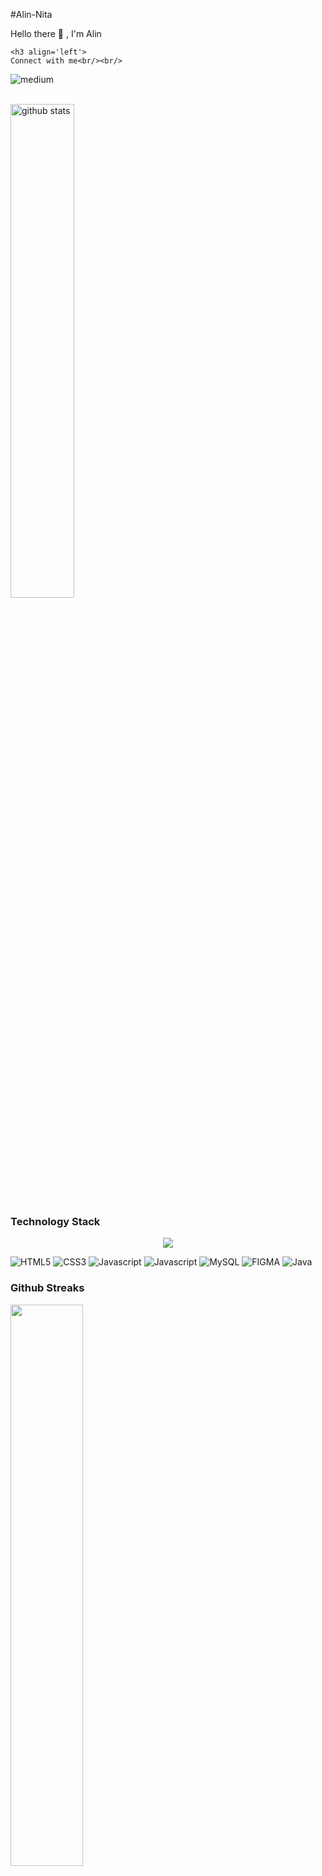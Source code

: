 #Alin-Nita
<p>
Hello there 👋 , I'm Alin
    
    <h3 align='left'>
    Connect with me<br/><br/>
</h3>
<p align='left'>
    <a href="https://www.linkedin.com/in/alin-nita-b69288207/" target="_blank">
       <img align="left" alt="medium" src="https://img.shields.io/badge/LinkedIn-0077B5?style=for-the-badge&logo=linkedin&logoColor=white" />
    </a>
</p>
<br/><br/>
</p>
<img src="https://github-readme-stats.vercel.app/api?username=Alin-Nita&show_icons=true&theme=gotham" alt="github stats" width="45%" align="center"/>
<h3 align='left'>
    Technology Stack
</h3>
<p align="center">
    
<img src="https://img.shields.io/badge/React-20232A?style=for-the-badge&logo=react&logoColor=61DAFB" />
    
![HTML5](https://img.shields.io/badge/HTML5-E34F26?style=for-the-badge&logo=html5&logoColor=white)
![CSS3](https://img.shields.io/badge/CSS3-1572B6?style=for-the-badge&logo=css3&logoColor=white)
![Javascript](https://img.shields.io/badge/JavaScript-F7DF1E?style=for-the-badge&logo=javascript&logoColor=black)
![Javascript](https://img.shields.io/badge/Sass-CC6699?style=for-the-badge&logo=sass&logoColor=white)
![MySQL](https://img.shields.io/badge/MySQL-005C84?style=for-the-badge&logo=mysql&logoColor=white)
![FIGMA](https://img.shields.io/badge/Figma-F24E1E?style=for-the-badge&logo=figma&logoColor=white)
![Java](https://img.shields.io/badge/Java-ED8B00?style=for-the-badge&logo=java&logoColor=white)
    
</p>

### Github Streaks
<img src="https://github-readme-streak-stats.herokuapp.com/?user=kritika-pattalam&theme=dark" width="48%" >


![LinkedIn](https://img.shields.io/badge/LinkedIn-0077B5?style=for-the-badge&logo=linkedin&logoColor=white)

![Top Langs](https://github-readme-stats.vercel.app/api/top-langs/?username=kritika-pattalam&layout=compact)
